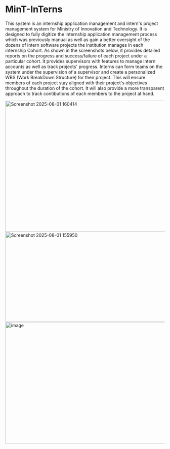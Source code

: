 # MinT-InTerns
This system is an internship application management and intern's project management system for Ministry of Innovation and Technology. It is designed to fully digitize the internship application management process which was previously manual as well as gain a better oversight of the dozens of intern software projects the institution manages in each internship Cohort.
As shown in the screenshots below, it provides detailed reports on the progress and success/failure of each project under a particular cohort. It provides supervisors with features to manage intern accounts as well as track projects' progress. Interns can form teams on the system under the supervision of a supervisor and create a personalized WBS (Work BreakDown Structure) for their project. This will ensure members of each project stay aligned with their project's objectives throughout the duration of the cohort. It will also provide a more transparent approach to track contibutions of each members to the project at hand. 


<img width="938" height="413" alt="Screenshot 2025-08-01 160414" src="https://github.com/user-attachments/assets/a551ac65-97eb-497a-9033-3b98dbad0415" />

<img width="934" height="284" alt="Screenshot 2025-08-01 155950" src="https://github.com/user-attachments/assets/2aced824-b077-4479-b51e-759d60769620" />

<img width="941" height="383" alt="image" src="https://github.com/user-attachments/assets/12d7ab91-1d78-4d3b-baf8-ae1443860123" />

